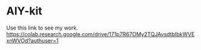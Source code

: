 # AIY-kit
Use this link to see my work.
https://colab.research.google.com/drive/171p7R67OMy2TQJAvsdtbIbkWVExnWVOd?authuser=1
